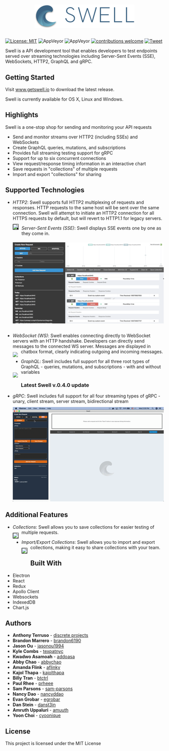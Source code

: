 <p align="center"><img src="./src/assets/img/horizontal-logo-lockup.png" style="margin-top: 10px; margin-bottom: -10px;"></p>

#
[![License: MIT](https://img.shields.io/badge/License-MIT-yellow.svg)](https://github.com/open-source-labs/Swell/blob/master/LICENSE.txt)
![AppVeyor](https://img.shields.io/badge/build-passing-brightgreen.svg)
![AppVeyor](https://img.shields.io/badge/version-0.3.0-blue.svg)
[![contributions welcome](https://img.shields.io/badge/contributions-welcome-brightgreen.svg?style=flat)](https://github.com/getswell/getswell/issues)
[![Tweet](https://img.shields.io/twitter/url/http/shields.io.svg?style=social)](https://twitter.com/intent/tweet?text=Swell-%20For%20all%20your%20streaming%20API%20testing%20needs&url=https://www.getswell.io&hashtags=SSE,WebSocket,HTTP,API,developers)



Swell is a API development tool that enables developers to test  endpoints served over streaming technologies including Server-Sent Events (SSE), WebSockets, HTTP2, GraphQL and gRPC.

## Getting Started

Visit www.getswell.io to download the latest release. 

Swell is currently available for OS X, Linux and Windows.

## Highlights
Swell is a one-stop shop for sending and monitoring your API requests

* Send and monitor streams over HTTP2 (including SSEs) and WebSockets
* Create GraphQL queries, mutations, and subscriptions
* Provides full streaming testing support for gRPC
* Support for up to six concurrent connections
* View request/response timing information in an interactive chart
* Save requests in "collections" of multiple requests
* Import and export "collections" for sharing

## Supported Technologies
* *HTTP2*: Swell supports full HTTP2 multiplexing of requests and responses. HTTP requests to the same host will be sent over the same connection. Swell will attempt to initiate an HTTP2 connection for all HTTPS requests by default, but will revert to HTTP1.1 for legacy servers.
<kbd><img src="./ReadMeGifs/Swell_API_6_Concurrent_Eevee_Requests.gif"
     style="float: left; margin-right: 10px; margin-bottom : 30px; margin-top : 10px; border: 1px solid black;" /></kbd>

* *Server-Sent Events (SSE)*: Swell displays SSE events one by one as they come in.
<kbd><img src="./ReadMeGifs/Swell_API_3_SSE.gif"
     style="float: left; margin-right: 10px; margin-bottom : 30px; margin-top : 10px;" /></kbd>


* *WebSocket (WS)*: Swell enables connecting directly to WebSocket servers with an HTTP handshake. Developers can directly send messages to the connected WS server. Messages are displayed in chatbox format, clearly indicating outgoing and incoming messages.
<kbd><img src="./ReadMeGifs/Swell_API_WebSockets.gif"
     style="float: left; margin-right: 10px;margin-bottom : 30px; margin-top : 10px;" /></kbd>


* *GraphQL*: Swell includes full support for all three root types of GraphQL - queries, mutations, and subscriptions - with and without variables
<kbd><img src="./ReadMeGifs/Swell_API_GraphQL_Query.gif"
     style="float: left; margin-right: 10px;margin-bottom : 30px; margin-top : 10px;" /></kbd>

### **Latest Swell v.0.4.0 update**
* *gRPC*: Swell includes full support for all four streaming types of gRPC - unary, client stream, server stream, bidirectional stream
<kbd><img src="./ReadMeGifs/Swell_API_gRPC.gif"
     style="float: left; margin-right: 10px;margin-bottom : 30px; margin-top : 10px;" /></kbd>

## Additional Features
* *Collections*: Swell allows you to save collections for easier testing of multiple requests.
<kbd><img src="./ReadMeGifs/Swell_API_Collections.gif"
     style="float: left; margin-right: 10px; margin-bottom : 30px; margin-top : 10px; border: 1px solid black;" /></kbd>


* *Import/Export Collections*: Swell allows you to import and export collections, making it easy to share collections with your team.
<kbd><img src="./ReadMeGifs/Swell_API_ImportExportCol.gif"
     style="float: left; margin-right: 10px; margin-bottom : 30px; margin-top : 10px; border: 1px solid black;" /></kbd>


## Built With
* Electron
* React
* Redux
* Apollo Client
* Websockets
* IndexedDB
* Chart.js


## Authors

* **Anthony Terruso** - [discrete projects](https://github.com/discrete-projects)
* **Brandon Marrero** - [brandon6190](https://github.com/brandon6190)
* **Jason Ou** - [jasonou1994](https://github.com/jasonou1994)
* **Kyle Combs** - [texpatnyc](https://github.com/texpatnyc)
* **Kwadwo Asamoah** - [addoasa](https://github.com/addoasa)
* **Abby Chao** - [abbychao](https://github.com/abbychao)
* **Amanda Flink** - [aflinky](https://github.com/aflinky)
* **Kajol Thapa** - [kajolthapa](https://github.com/kajolthapa)
* **Billy Tran** - [btctrl](https://github.com/btctrl)
* **Paul Rhee** - [prheee](https://github.com/prheee)
* **Sam Parsons** - [sam-parsons](https://github.com/sam-parsons)
* **Nancy Dao** - [nancyddao](https://github.com/nancyddao)
* **Evan Grobar** - [egrobar](https://github.com/egrobar)
* **Dan Stein** - [danst3in](https://github.com/danst3in)
* **Amruth Uppaluri** - [amuuth](https://github.com/amuuth)
* **Yoon Choi** - [cyoonique](https://github.com/cyoonique)


## License

This project is licensed under the MIT License
